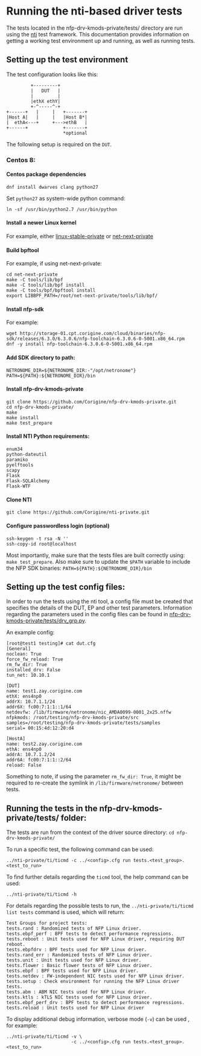 # Running the nti-based driver tests

The tests located in the nfp-drv-kmods-private/tests/ directory are run using
the
[nti](https://github.com/Corigine/nti-private "https://github.com/Corigine/nti-private")
test framework. This documentation provides information on getting a working
test environment up and running, as well as running tests.

## Setting up the test environment

The test configuration looks like this:
```
         +---------+
         |   DUT   |
         |         |
         |ethX ethY|
         +-^-----^-+
+------+   |     |   +-------+
|Host A|   |     |   |Host B*|
|  ethA<---+     +--->ethB   |
+------+             +-------+
                     *optional
```

The following setup is required on the `DUT`.

### Centos 8:

#### Centos package dependencies

```
dnf install dwarves clang python27
```
Set `python27` as system-wide python command:
```
ln -sf /usr/bin/python2.7 /usr/bin/python
```

#### Install a newer Linux kernel

For example, either
[linux-stable-private](https://github.com/Corigine/linux-stable-private "https://github.com/Corigine/nti-private")
or
[net-next-private](https://github.com/Corigine/net-next-private "https://github.com/Corigine/nti-private")

#### Build bpftool

For example, if using net-next-private:
```
cd net-next-private
make -C tools/lib/bpf
make -C tools/lib/bpf install
make -C tools/bpf/bpftool install
export LIBBPF_PATH=/root/net-next-private/tools/lib/bpf/
```

#### Install nfp-sdk

For example:

```
wget http://storage-01.cpt.corigine.com/cloud/binaries/nfp-sdk/releases/6.3.0/6.3.0.6/nfp-toolchain-6.3.0.6-0-5001.x86_64.rpm
dnf -y install nfp-toolchain-6.3.0.6-0-5001.x86_64.rpm
```

#### Add SDK directory to path:
```
NETRONOME_DIR=${NETRONOME_DIR:-"/opt/netronome"}
PATH=${PATH}:${NETRONOME_DIR}/bin
```

#### Install nfp-drv-kmods-private

```
git clone https://github.com/Corigine/nfp-drv-kmods-private.git
cd nfp-drv-kmods-private/
make
make install
make test_prepare
```

#### Install NTI Python requirements:

```
enum34
python-dateutil
paramiko
pyelftools
scapy
Flask
Flask-SQLAlchemy
Flask-WTF
```

#### Clone NTI

```
git clone https://github.com/Corigine/nti-private.git
```

#### Configure passwordless login (optional)

```
ssh-keygen -t rsa -N ''
ssh-copy-id root@localhost
```

Most importantly, make sure that the tests files are built correctly using:
`make test_prepare`. Also make sure to update the `$PATH` variable to include
the NFP SDK binaries: `PATH=${PATH}:${NETRONOME_DIR}/bin`


## Setting up the test config files:

In order to run the tests using the nti tool, a config file must be created that
specifies the details of the DUT, EP and other test parameters. Information
regarding the parameters used in the config files can be found in
[nfp-drv-kmods-private/tests/drv_grp.py](https://github.com/Corigine/nfp-drv-kmods-private/blob/main/tests/drv_grp.py "https://github.com/Corigine/nfp-drv-kmods-private/blob/main/tests/drv_grp.py").

An example config:
```
[root@test1 testing]# cat dut.cfg
[General]
noclean: True
force_fw_reload: True
rm_fw_dir: True
installed_drv: False
tun_net: 10.10.1

[DUT]
name: test1.zay.corigine.com
ethX: ens4np0
addrX: 10.7.1.1/24
addr6X: fc00:7:1:1::1/64
netdevfw: /lib/firmware/netronome/nic_AMDA0099-0001_2x25.nffw
nfpkmods: /root/testing/nfp-drv-kmods-private/src
samples=/root/testing/nfp-drv-kmods-private/tests/samples
serial= 00:15:4d:12:20:d4

[HostA]
name: test2.zay.corigine.com
ethA: ens4np0
addrA: 10.7.1.2/24
addr6A: fc00:7:1:1::2/64
reload: False
```

Something to note, if using the parameter `rm_fw_dir: True`, it might be
required to re-create the symlink in `/lib/firmware/netronome/` between tests.

## Running the tests in the nfp-drv-kmods-private/tests/ folder:

The tests are run from the context of the driver source directory:
`cd nfp-drv-kmods-private/`

To run a specific test, the following command can be used:

```
../nti-private/ti/ticmd -c ../<config>.cfg run tests.<test_group>.<test_to_run>
```

To find further details regarding the `ticmd` tool, the help command can be
used:
```
../nti-private/ti/ticmd -h
```
For details regarding the possible tests to run, the `../nti-private/ti/ticmd
list tests` command is used, which will return:
```
Test Groups for project tests:
tests.rand : Randomized tests of NFP Linux driver.
tests.ebpf_perf : BPF tests to detect performance regressions.
tests.reboot : Unit tests used for NFP Linux driver, requiring DUT reboot.
tests.ebpfdrv : BPF tests used for NFP Linux driver.
tests.rand_err : Randomized tests of NFP Linux driver.
tests.unit : Unit tests used for NFP Linux driver.
tests.flower : Basic flower tests of NFP Linux driver.
tests.ebpf : BPF tests used for NFP Linux driver.
tests.netdev : FW-independent NIC tests used for NFP Linux driver.
tests.setup : Check environment for running the NFP Linux driver tests.
tests.abm : ABM NIC tests used for NFP Linux driver.
tests.ktls : kTLS NIC tests used for NFP Linux driver.
tests.ebpf_perf_drv : BPF tests to detect performance regressions.
tests.reload : Unit tests used for NFP Linux driver
```
To display additional debug information, verbose mode (`-v`) can be used , for
example:

```
../nti-private/ti/ticmd -v \
                        -c ../<config>.cfg run tests.<test_group>.<test_to_run>
```
